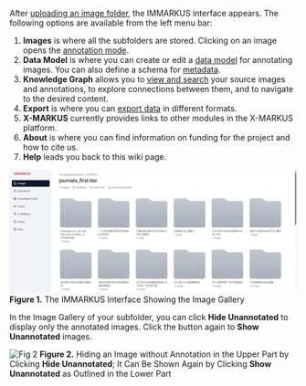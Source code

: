 After [uploading an image folder](https://github.com/rsimon/immarkus/wiki/02-Uploading-Images), the IMMARKUS interface appears. The following options are available from the left menu bar:

1.	**Images** is where all the subfolders are stored. Clicking on an image opens the [annotation mode](https://github.com/rsimon/immarkus/wiki/05-Annotating-Images).
2.	**Data Model** is where you can create or edit a [data model](https://github.com/rsimon/immarkus/wiki/04-Designing-a-Data-Model) for annotating images. You can also define a schema for [metadata](https://github.com/rsimon/immarkus/wiki/06-Working-with-Metadata).
3.	**Knowledge Graph** allows you to [view and search](https://github.com/rsimon/immarkus/wiki/07-Exploring-Data-in-Knowledge-Graph) your source images and annotations, to explore connections between them, and to navigate to the desired content. 
4.	**Export** is where you can [export data](https://github.com/rsimon/immarkus/wiki/07-Exporting-Data) in different formats. 
5.	**X-MARKUS** currently provides links to other modules in the X-MARKUS platform.
6. **About** is where you can find information on funding for the project and how to cite us.
7. **Help** leads you back to this wiki page.


![Fig 1](update-images/03_the-interface_fig1.png)
**Figure 1.** The IMMARKUS Interface Showing the Image Gallery

In the Image Gallery of your subfolder, you can click **Hide Unannotated** to display only the annotated images. Click the button again to **Show Unannotated** images.

![Fig 2](update-images/03_the-interface_fig2.png)
**Figure 2.** Hiding an Image without Annotation in the Upper Part by Clicking **Hide Unannotated**; It Can Be Shown Again by Clicking **Show Unannotated** as Outlined in the Lower Part